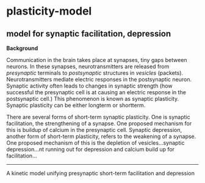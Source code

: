 # plasticity-model
model for synaptic facilitation, depression
---
**Background**

Communication in the brain takes place at synapses, tiny gaps between neurons. In these synapses, neurotransmitters are released from _presynaptic_ terminals to _postsynaptic_ structures in _vesicles_ (packets). Neurotransmitters mediate electric responses in the postsynaptic neuron. Synaptic activity often leads to changes in synaptic strength (how successful the presynaptic cell is at causing an electric response in the postsynaptic cell.) This phenomenon is known as synaptic plasticity. Synaptic plasticity can be either longterm or shortterm.

There are several forms of short-term synaptic plasticity. One is synaptic facilitation, the strengthening of a synapse. One proposed mechanism for this is buildup of calcium in the presynaptic cell. Synaptic depression, another form of short-term plasticity, refers to the weakening of a synapse. One proposed mechanism of this is the depletion of vesicles...synaptic depression...nt running out for depression and calcium build up for facilitation...

---
A kinetic model unifying presynaptic short-term facilitation
and depression
